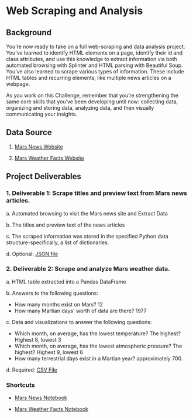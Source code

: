 # Web Scraping and Analysis 

## Background

You’re now ready to take on a full web-scraping and data analysis project. You’ve learned to identify HTML elements on a page, identify their id and class attributes, and use this knowledge to extract information via both automated browsing with Splinter and HTML parsing with Beautiful Soup. You’ve also learned to scrape various types of information. These include HTML tables and recurring elements, like multiple news articles on a webpage.

As you work on this Challenge, remember that you’re strengthening the same core skills that you’ve been developing until now: collecting data, organizing and storing data, analyzing data, and then visually communicating your insights.

## Data Source

1. [Mars News Website](https://static.bc-edx.com/data/web/mars_news/index.html)

2. [Mars Weather Facts Website](https://static.bc-edx.com/data/web/mars_facts/temperature.html)

## Project Deliverables

### 1. Deliverable 1: Scrape titles and preview text from Mars news articles.

a. Automated browsing to visit the Mars news site and Extract Data

b. The titles and preview text of the news articles

c. The scraped information was stored in the specified Python data structure-specifically, a list of dictionaries.

d. Optional: [JSON file](https://github.com/raymonmatiling/Web-Scrapping-Challenge/blob/main/mars_news.json)

### 2. Deliverable 2: Scrape and analyze Mars weather data.

a. HTML table extracted into a Pandas DataFrame

b. Answers to the following questions:

 - How many months exist on Mars? 12
 - How many Martian days' worth of data are there? 1977

c. Data and visualizations to answer the following questions:

 - Which month, on average, has the lowest temperature? The highest? Highest 8, lowest 3
 - Which month, on average, has the lowest atmospheric pressure? The highest? Highest 9, lowest 6
 - How many terrestrial days exist in a Martian year? approximately 700.

d. Required: [CSV File](https://github.com/raymonmatiling/Web-Scrapping-Challenge/blob/main/mars_weather.csv) 

### Shortcuts

- [Mars News Notebook](https://github.com/raymonmatiling/Web-Scrapping-Challenge/blob/main/part_1_mars_news.ipynb)

- [Mars Weather Facts Notebook](https://github.com/raymonmatiling/Web-Scrapping-Challenge/blob/main/part_2_mars_weather.ipynb)
